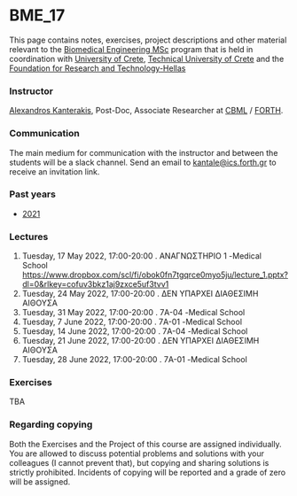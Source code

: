 # BME_17
This page contains notes, exercises, project descriptions and other material relevant to the [Biomedical Engineering MSc](https://www.bme-crete.edu.gr/en/home) program that is held in coordination with [University of Crete](https://en.uoc.gr/), [Technical University of Crete](https://www.tuc.gr/index.php) and the [Foundation for Research and Technology-Hellas](https://www.forth.gr/)

### Instructor
[Alexandros Kanterakis](https://www.ics.forth.gr/cbml/person/kanterakis/alexandros%C2%A0), Post-Doc, Associate Researcher at [CBML](https://www.ics.forth.gr/cbml/) / [FORTH](https://www.ics.forth.gr/). 

### Communication
The main medium for communication with the instructor and between the students will be a slack channel. Send an email to [kantale@ics.forth.gr](mailto:kantale@ics.forth.gr) to receive an invitation link. 


### Past years
* [2021](2021/)

### Lectures
1. Tuesday, 17 May 2022, 17:00-20:00 . ΑΝΑΓΝΩΣΤΗΡΙΟ 1 -Medical School https://www.dropbox.com/scl/fi/obok0fn7tgqrce0myo5ju/lecture_1.pptx?dl=0&rlkey=cofuv3bkz1aj9zxce5uf3tvv1 
2. Tuesday, 24 May 2022, 17:00-20:00 . ΔΕΝ ΥΠΑΡΧΕΙ ΔΙΑΘΕΣΙΜΗ ΑΙΘΟΥΣΑ
3. Tuesday, 31 May 2022, 17:00-20:00 . 7Α-04 -Medical School
4. Tuesday, 7 June 2022, 17:00-20:00 . 7Α-01 -Medical School
5. Tuesday, 14 June 2022, 17:00-20:00 . 7Α-04 -Medical School 
6. Tuesday, 21 June 2022, 17:00-20:00 . ΔΕΝ ΥΠΑΡΧΕΙ ΔΙΑΘΕΣΙΜΗ ΑΙΘΟΥΣΑ 
7. Tuesday, 28 June 2022, 17:00-20:00 . 7Α-01 -Medical School 

### Exercises 
TBA

### Regarding copying
Both the Exercises and the Project of this course are assigned individually. You are allowed to discuss potential problems and solutions with your colleagues (I cannot prevent that), but copying and sharing solutions is strictly prohibited. Incidents of copying will be reported and a grade of zero will be assigned.  



